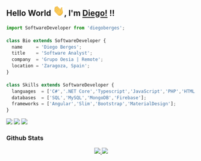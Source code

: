 ## Hello World <img src="https://raw.githubusercontent.com/parth-27/parth-27/master/Hi.gif" width="30px">, I'm [Diego!](https://github.com/diegoberges) !!

```js
import SoftwareDeveloper from 'diegoberges';

class Bio extends SoftwareDeveloper {
  name     = 'Diego Berges';
  title    = 'Software Analyst';
  company  = 'Grupo Oesia | Remote';
  location = 'Zaragoza, Spain';
}

class Skills extends SoftwareDeveloper {
  languages  = ['C#','.NET Core','Typescript','JavaScript','PHP','HTML'];
  databases  = ['SQL','MySQL','MongoDB','Firebase'];
  frameworks = ['Angular','Slim','Bootstrap','MaterialDesign'];
}
```

[<img src="https://img.shields.io/badge/linkedin-%230077B5.svg?&style=for-the-badge&logo=linkedin&logoColor=white">](https://www.linkedin.com/in/diegoberges/)
[<img src="https://img.shields.io/badge/stackoverflow-%23FF5722.svg?&style=for-the-badge&logo=stackoverflow&logoColor=white" />](https://es.stackoverflow.com/users/10796/diego?tab=profile")
[<img src="https://img.shields.io/badge/Portfolio-%23E4405F.svg?&style=for-the-badge">](https://www.diegoberges.com)

### Github Stats
<p align="center">
  <a href="https://github.com/diegoberges">
    <img height="180em" src="https://github-readme-stats.vercel.app/api?username=diegoberges&show_icons=true&title_color=fff&icon_color=FFA656&text_color=A5D7FF&bg_color=161B22&count_private=true&hide_border=true" />
    <img height="180em" src="https://github-readme-stats.vercel.app/api/top-langs/?username=diegoberges&&show_icons=true&title_color=fff&icon_color=FFA656&text_color=fff&bg_color=161B22&count_private=true&layout=compact&hide_border=true" />
  </a>
</p>

